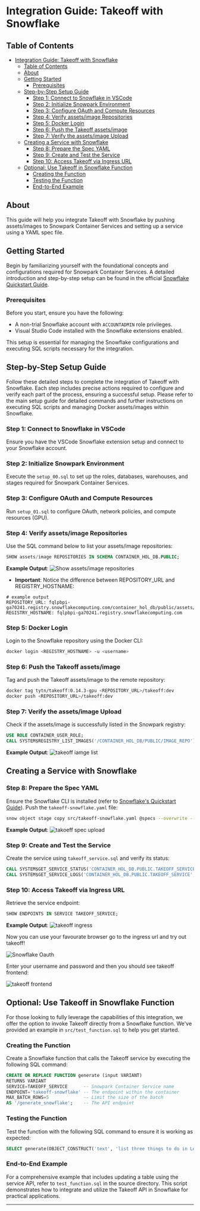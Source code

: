 # Integration Guide: Takeoff with Snowflake

## Table of Contents

- [Integration Guide: Takeoff with Snowflake](#integration-guide-takeoff-with-snowflake)
  - [Table of Contents](#table-of-contents)
  - [About ](#about-)
  - [Getting Started ](#getting-started-)
    - [Prerequisites](#prerequisites)
  - [Step-by-Step Setup Guide](#step-by-step-setup-guide)
    - [Step 1: Connect to Snowflake in VSCode](#step-1-connect-to-snowflake-in-vscode)
    - [Step 2: Initialize Snowpark Environment](#step-2-initialize-snowpark-environment)
    - [Step 3: Configure OAuth and Compute Resources](#step-3-configure-oauth-and-compute-resources)
    - [Step 4: Verify assets/image Repositories](#step-4-verify-assetsimage-repositories)
    - [Step 5: Docker Login](#step-5-docker-login)
    - [Step 6: Push the Takeoff assets/image](#step-6-push-the-takeoff-assetsimage)
    - [Step 7: Verify the assets/image Upload](#step-7-verify-the-assetsimage-upload)
  - [Creating a Service with Snowflake](#creating-a-service-with-snowflake)
    - [Step 8: Prepare the Spec YAML](#step-8-prepare-the-spec-yaml)
    - [Step 9: Create and Test the Service](#step-9-create-and-test-the-service)
    - [Step 10: Access Takeoff via Ingress URL](#step-10-access-takeoff-via-ingress-url)
  - [Optional: Use Takeoff in Snowflake Function](#optional-use-takeoff-in-snowflake-function)
    - [Creating the Function](#creating-the-function)
    - [Testing the Function](#testing-the-function)
    - [End-to-End Example](#end-to-end-example)

## About <a name = "about"></a>

This guide will help you integrate Takeoff with Snowflake by pushing assets/images to Snowpark Container Services and setting up a service using a YAML spec file.

## Getting Started <a name="getting_started"></a>

Begin by familiarizing yourself with the foundational concepts and configurations required for Snowpark Container Services. A detailed introduction and step-by-step setup can be found in the official [Snowflake Quickstart Guide](https://quickstarts.snowflake.com/guide/intro_to_snowpark_container_services/index.html#0).

### Prerequisites

Before you start, ensure you have the following:
- A non-trial Snowflake account with `ACCOUNTADMIN` role privileges.
- Visual Studio Code installed with the Snowflake extensions enabled.
  
This setup is essential for managing the Snowflake configurations and executing SQL scripts necessary for the integration.


## Step-by-Step Setup Guide

Follow these detailed steps to complete the integration of Takeoff with Snowflake. Each step includes precise actions required to configure and verify each part of the process, ensuring a successful setup. Please refer to the main setup guide for detailed commands and further instructions on executing SQL scripts and managing Docker assets/images within Snowflake.


### Step 1: Connect to Snowflake in VSCode
Ensure you have the VSCode Snowflake extension setup and connect to your Snowflake account.

### Step 2: Initialize Snowpark Environment
Execute the `setup_00.sql` to set up the roles, databases, warehouses, and stages required for Snowpark Container Services.

### Step 3: Configure OAuth and Compute Resources
Run `setup_01.sql` to configure OAuth, network policies, and compute resources (GPU).

### Step 4: Verify assets/image Repositories
Use the SQL command below to list your assets/image repositories:

```sql
SHOW assets/image REPOSITORIES IN SCHEMA CONTAINER_HOL_DB.PUBLIC;
```
**Example Output**:
![Show assets/image repositories](assets/image.png)

- **Important**: Notice the difference between REPOSITORY_URL and REGISTRY_HOSTNAME:

```
# example output
REPOSITORY_URL: fqlpbpi-ga70241.registry.snowflakecomputing.com/container_hol_db/public/assets/image_repo
REGISTRY_HOSTNAME: fqlpbpi-ga70241.registry.snowflakecomputing.com
```


### Step 5: Docker Login
Login to the Snowflake repository using the Docker CLI:

```bash
docker login <REGISTRY_HOSTNAME> -u <username>
```

### Step 6: Push the Takeoff assets/image
Tag and push the Takeoff assets/image to the remote repository:

```bash
docker tag tytn/takeoff:0.14.3-gpu <REPOSITORY_URL>/takeoff:dev
docker push <REPOSITORY_URL>/takeoff:dev
```

### Step 7: Verify the assets/image Upload
Check if the assets/image is successfully listed in the Snowpark registry:

```sql
USE ROLE CONTAINER_USER_ROLE;
CALL SYSTEM$REGISTRY_LIST_IMAGES('/CONTAINER_HOL_DB/PUBLIC/IMAGE_REPO');
```

**Example Output**:
![takeoff iamge list](assets/image-1.png)

## Creating a Service with Snowflake

### Step 8: Prepare the Spec YAML
Ensure the Snowflake CLI is installed (refer to [Snowflake's Quickstart Guide](https://quickstarts.snowflake.com/guide/intro_to_snowpark_container_services/index.html#2)). Push the `takeoff-snowflake.yaml` file:

```bash
snow object stage copy src/takeoff-snowflake.yaml @specs --overwrite --connection CONTAINER_hol
```

**Example Output**:
![takoeff spec upload](assets/image-2.png)

### Step 9: Create and Test the Service
Create the service using `takeoff_service.sql` and verify its status:

```sql
CALL SYSTEM$GET_SERVICE_STATUS('CONTAINER_HOL_DB.PUBLIC.TAKEOFF_SERVICE');
CALL SYSTEM$GET_SERVICE_LOGS('CONTAINER_HOL_DB.PUBLIC.TAKEOFF_SERVICE', '0', 'takeoff', 50);
```

### Step 10: Access Takeoff via Ingress URL
Retrieve the service endpoint:

```sql
SHOW ENDPOINTS IN SERVICE TAKEOFF_SERVICE;
```

**Example Output**:
![takeoff ingress](assets/image-3.png)


Now you can use your favourate browser go to the ingress url and try out takeoff!

![Snowflake Oauth](assets/image-4.png)

Enter your username and password and then you should see takeoff frontend:

![takeoff frontend](assets/image-5.png)


## Optional: Use Takeoff in Snowflake Function

For those looking to fully leverage the capabilities of this integration, we offer the option to invoke Takeoff directly from a Snowflake function. We've provided an example in `src/test_function.sql` to help you get started.

### Creating the Function

Create a Snowflake function that calls the Takeoff service by executing the following SQL command:

```sql
CREATE OR REPLACE FUNCTION generate (input VARIANT)
RETURNS VARIANT
SERVICE=TAKEOFF_SERVICE      -- Snowpark Container Service name
ENDPOINT='takeoff-snowflake' -- The endpoint within the container
MAX_BATCH_ROWS=5             -- Limit the size of the batch
AS '/generate_snowflake';    -- The API endpoint
```

### Testing the Function

Test the function with the following SQL command to ensure it is working as expected:

```sql
SELECT generate(OBJECT_CONSTRUCT('text', 'list three things to do in London')) AS result;
```

### End-to-End Example

For a comprehensive example that includes updating a table using the service API, refer to `test_function.sql` in the source directory. This script demonstrates how to integrate and utilize the Takeoff API in Snowflake for practical applications.

---
